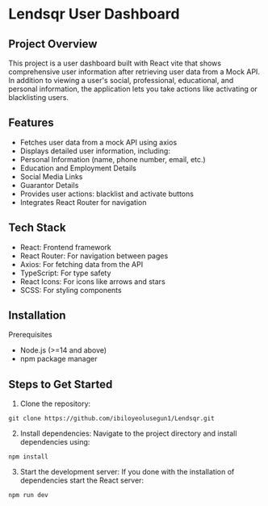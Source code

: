 # Lendsqr User Dashboard

## Project Overview

This project is a user dashboard built with React vite that shows comprehensive user information after retrieving user data from a Mock API. In addition to viewing a user's social, professional, educational, and personal information, the application lets you take actions like activating or blacklisting users.



## Features
- Fetches user data from a mock API using axios
- Displays detailed user information, including:
-  Personal Information (name, phone number, email, etc.)
-  Education and Employment Details
-  Social Media Links
- Guarantor Details
- Provides user actions: blacklist and activate buttons
- Integrates React Router for navigation



## Tech Stack
- React: Frontend framework
- React Router: For navigation between pages
- Axios: For fetching data from the API
- TypeScript: For type safety
- React Icons: For icons like arrows and stars
- SCSS: For styling components



## Installation

Prerequisites
- Node.js (>=14 and above)
- npm package manager



## Steps to Get Started

1. Clone the repository:

```
git clone https://github.com/ibiloyeolusegun1/Lendsqr.git
```


2. Install dependencies: 
Navigate to the project directory and install dependencies using:

```
npm install
```


3. Start the development server: 
If you done with the installation of dependencies start the React server:

```
npm run dev
```

